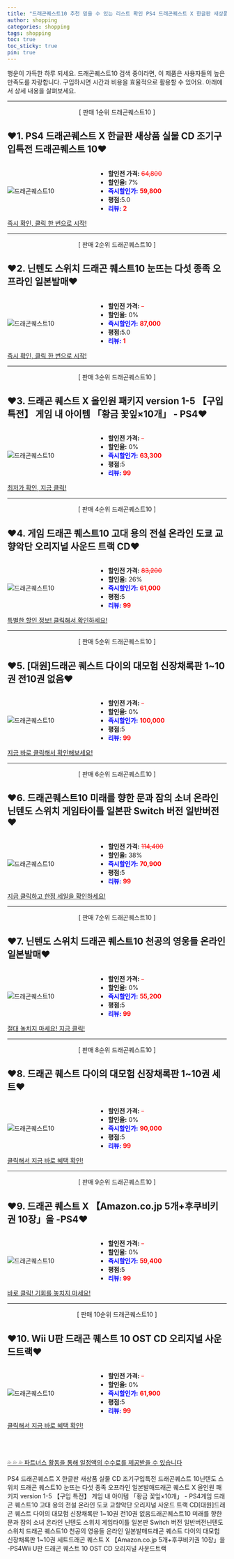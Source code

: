 ```yaml
---
title: "드래곤퀘스트10 추천 믿을 수 있는 리스트 확인 PS4 드래곤퀘스트 X 한글판 새상품"
author: shopping
categories: shopping
tags: shopping
toc: true
toc_sticky: true
pin: true
---
```

행운이 가득한 하루 되세요. 드래곤퀘스트10 검색 중이라면, 이 제품은 사용자들의 높은 만족도를 자랑합니다. 구입하시면 시간과 비용을 효율적으로 활용할 수 있어요. 아래에서 상세 내용을 살펴보세요.

---
<p class="toplist" style="margin: 0 auto; display: block; width: fit-content;">[ 판매 1순위 드래곤퀘스트10 ]</p>

<h2><strong>❤️1. PS4 드래곤퀘스트 X 한글판 새상품 실물 CD 조기구입특전 드래곤퀘스트 10❤️</strong></h2>

<div style="display: flex; align-items: center;">
    <div style="flex: 0.4;">
        <img src="https://thumbnail7.coupangcdn.com/thumbnails/remote/230x230ex/image/vendor_inventory/d82c/31c252b4d9ef18e91b09f5957060a7938bdbceb223179b220d3ed7a49e12.png" alt="드래곤퀘스트10" style="max-width: 100%;">
    </div>
    <div style="flex: 0.6; margin-left: 10px;">
        <ul>
            <li><strong>할인전 가격:</strong> <del style="color: red;">64,800</del></li>
            <li><strong>할인율:</strong> 7%</li>
            <li><span style='color:blue'><strong>즉시할인가:</strong></span> <span style='color:red'><strong>59,800</strong></span></li>
            <li><strong>평점:</strong>5.0</li>
            <li><span style='color:blue'><strong>리뷰:</strong></span> <span style='color:red'><strong>2</strong></span></li>
        </ul>
    </div>
</div>
<div class="center">
    <a href="https://William4Davisa.github.io?lptag=AF9450613&subid=githubio&pageKey=8104747271&traceid=V0-153&itemId=22935570783&vendorItemId=90116218691" class="myButton">
        즉시 확인, 클릭 한 번으로 시작!
    </a>
</div>


---
<p class="toplist" style="margin: 0 auto; display: block; width: fit-content;">[ 판매 2순위 드래곤퀘스트10 ]</p>

<h2><strong>❤️2. 닌텐도 스위치 드래곤 퀘스트10 눈뜨는 다섯 종족 오프라인 일본발매❤️</strong></h2>

<div style="display: flex; align-items: center;">
    <div style="flex: 0.4;">
        <img src="https://thumbnail8.coupangcdn.com/thumbnails/remote/230x230ex/image/vendor_inventory/7421/1a2de11aff3fd8e34da6c3a81a9274d976a314ea83052212ab2d72d185f8.jpg" alt="드래곤퀘스트10" style="max-width: 100%;">
    </div>
    <div style="flex: 0.6; margin-left: 10px;">
        <ul>
            <li><strong>할인전 가격:</strong> <del style="color: red;">-</del></li>
            <li><strong>할인율:</strong> 0%</li>
            <li><span style='color:blue'><strong>즉시할인가:</strong></span> <span style='color:red'><strong>87,000</strong></span></li>
            <li><strong>평점:</strong>5.0</li>
            <li><span style='color:blue'><strong>리뷰:</strong></span> <span style='color:red'><strong>1</strong></span></li>
        </ul>
    </div>
</div>
<div class="center">
    <a href="https://William4Davisa.github.io?lptag=AF9450613&subid=githubio&pageKey=7084831107&traceid=V0-153&itemId=17638446936&vendorItemId=84804090309" class="myButton">
        즉시 확인, 클릭 한 번으로 시작!
    </a>
</div>


---
<p class="toplist" style="margin: 0 auto; display: block; width: fit-content;">[ 판매 3순위 드래곤퀘스트10 ]</p>

<h2><strong>❤️3. 드래곤 퀘스트 X 올인원 패키지 version 1-5 【구입 특전】 게임 내 아이템 「황금 꽃잎×10개」 - PS4❤️</strong></h2>

<div style="display: flex; align-items: center;">
    <div style="flex: 0.4;">
        <img src="https://thumbnail10.coupangcdn.com/thumbnails/remote/230x230ex/image/vendor_inventory/e117/d75cf76c2da2c3aedf9aea6bf12fb35f76054d0e74afc4d47e9db8333a79.jpg" alt="드래곤퀘스트10" style="max-width: 100%;">
    </div>
    <div style="flex: 0.6; margin-left: 10px;">
        <ul>
            <li><strong>할인전 가격:</strong> <del style="color: red;">-</del></li>
            <li><strong>할인율:</strong> 0%</li>
            <li><span style='color:blue'><strong>즉시할인가:</strong></span> <span style='color:red'><strong>63,300</strong></span></li>
            <li><strong>평점:</strong>5</li>
            <li><span style='color:blue'><strong>리뷰:</strong></span> <span style='color:red'><strong>99</strong></span></li>
        </ul>
    </div>
</div>
<div class="center">
    <a href="https://William4Davisa.github.io?lptag=AF9450613&subid=githubio&pageKey=8246091915&traceid=V0-153&itemId=23733887270&vendorItemId=90758640963" class="myButton">
        최저가 확인, 지금 클릭!
    </a>
</div>


---
<p class="toplist" style="margin: 0 auto; display: block; width: fit-content;">[ 판매 4순위 드래곤퀘스트10 ]</p>

<h2><strong>❤️4. 게임 드래곤 퀘스트10 고대 용의 전설 온라인 도쿄 교향악단 오리지널 사운드 트랙 CD❤️</strong></h2>

<div style="display: flex; align-items: center;">
    <div style="flex: 0.4;">
        <img src="https://thumbnail7.coupangcdn.com/thumbnails/remote/230x230ex/image/vendor_inventory/6132/62315d03082950af84b006a38d5c5db688bed571f96db7ccf7c59d201a71.jpg" alt="드래곤퀘스트10" style="max-width: 100%;">
    </div>
    <div style="flex: 0.6; margin-left: 10px;">
        <ul>
            <li><strong>할인전 가격:</strong> <del style="color: red;">83,200</del></li>
            <li><strong>할인율:</strong> 26%</li>
            <li><span style='color:blue'><strong>즉시할인가:</strong></span> <span style='color:red'><strong>61,000</strong></span></li>
            <li><strong>평점:</strong>5</li>
            <li><span style='color:blue'><strong>리뷰:</strong></span> <span style='color:red'><strong>99</strong></span></li>
        </ul>
    </div>
</div>
<div class="center">
    <a href="https://William4Davisa.github.io?lptag=AF9450613&subid=githubio&pageKey=7290113522&traceid=V0-153&itemId=18630754430&vendorItemId=85766053173" class="myButton">
        특별한 할인 정보! 클릭해서 확인하세요!
    </a>
</div>


---
<p class="toplist" style="margin: 0 auto; display: block; width: fit-content;">[ 판매 5순위 드래곤퀘스트10 ]</p>

<h2><strong>❤️5. [대원]드래곤 퀘스트 다이의 대모험 신장채록판 1~10권 전10권 없음❤️</strong></h2>

<div style="display: flex; align-items: center;">
    <div style="flex: 0.4;">
        <img src="https://thumbnail10.coupangcdn.com/thumbnails/remote/230x230ex/image/vendor_inventory/ba50/507524e7748e6eba1e7cd8ded3e2da9138830988444af20e1be6cf8c3460.jpg" alt="드래곤퀘스트10" style="max-width: 100%;">
    </div>
    <div style="flex: 0.6; margin-left: 10px;">
        <ul>
            <li><strong>할인전 가격:</strong> <del style="color: red;">-</del></li>
            <li><strong>할인율:</strong> 0%</li>
            <li><span style='color:blue'><strong>즉시할인가:</strong></span> <span style='color:red'><strong>100,000</strong></span></li>
            <li><strong>평점:</strong>5</li>
            <li><span style='color:blue'><strong>리뷰:</strong></span> <span style='color:red'><strong>99</strong></span></li>
        </ul>
    </div>
</div>
<div class="center">
    <a href="https://William4Davisa.github.io?lptag=AF9450613&subid=githubio&pageKey=5821458497&traceid=V0-153&itemId=10048099456&vendorItemId=77331005855" class="myButton">
        지금 바로 클릭해서 확인해보세요!
    </a>
</div>


---
<p class="toplist" style="margin: 0 auto; display: block; width: fit-content;">[ 판매 6순위 드래곤퀘스트10 ]</p>

<h2><strong>❤️6. 드래곤퀘스트10 미래를 향한 문과 잠의 소녀 온라인 닌텐도 스위치 게임타이틀 일본판 Switch 버전 일반버전❤️</strong></h2>

<div style="display: flex; align-items: center;">
    <div style="flex: 0.4;">
        <img src="https://thumbnail9.coupangcdn.com/thumbnails/remote/230x230ex/image/vendor_inventory/4aa3/06772af21973cc0882207fe21d495a707af1eca7af89ac76eecc7c595561.jpg" alt="드래곤퀘스트10" style="max-width: 100%;">
    </div>
    <div style="flex: 0.6; margin-left: 10px;">
        <ul>
            <li><strong>할인전 가격:</strong> <del style="color: red;">114,400</del></li>
            <li><strong>할인율:</strong> 38%</li>
            <li><span style='color:blue'><strong>즉시할인가:</strong></span> <span style='color:red'><strong>70,900</strong></span></li>
            <li><strong>평점:</strong>5</li>
            <li><span style='color:blue'><strong>리뷰:</strong></span> <span style='color:red'><strong>99</strong></span></li>
        </ul>
    </div>
</div>
<div class="center">
    <a href="https://William4Davisa.github.io?lptag=AF9450613&subid=githubio&pageKey=8118495393&traceid=V0-153&itemId=23019780708&vendorItemId=90053569685" class="myButton">
        지금 클릭하고 한정 세일을 확인하세요!
    </a>
</div>


---
<p class="toplist" style="margin: 0 auto; display: block; width: fit-content;">[ 판매 7순위 드래곤퀘스트10 ]</p>

<h2><strong>❤️7. 닌텐도 스위치 드래곤 퀘스트10 천공의 영웅들 온라인 일본발매❤️</strong></h2>

<div style="display: flex; align-items: center;">
    <div style="flex: 0.4;">
        <img src="https://thumbnail10.coupangcdn.com/thumbnails/remote/230x230ex/image/vendor_inventory/373d/449453ec10cc1abb91d2dd97f469650eeb9bc8d9610a179ff4080e75ba31.jpg" alt="드래곤퀘스트10" style="max-width: 100%;">
    </div>
    <div style="flex: 0.6; margin-left: 10px;">
        <ul>
            <li><strong>할인전 가격:</strong> <del style="color: red;">-</del></li>
            <li><strong>할인율:</strong> 0%</li>
            <li><span style='color:blue'><strong>즉시할인가:</strong></span> <span style='color:red'><strong>55,200</strong></span></li>
            <li><strong>평점:</strong>5</li>
            <li><span style='color:blue'><strong>리뷰:</strong></span> <span style='color:red'><strong>99</strong></span></li>
        </ul>
    </div>
</div>
<div class="center">
    <a href="https://William4Davisa.github.io?lptag=AF9450613&subid=githubio&pageKey=7084826189&traceid=V0-153&itemId=17638424028&vendorItemId=84804068092" class="myButton">
        절대 놓치지 마세요! 지금 클릭!
    </a>
</div>


---
<p class="toplist" style="margin: 0 auto; display: block; width: fit-content;">[ 판매 8순위 드래곤퀘스트10 ]</p>

<h2><strong>❤️8. 드래곤 퀘스트 다이의 대모험 신장채록판 1~10권 세트❤️</strong></h2>

<div style="display: flex; align-items: center;">
    <div style="flex: 0.4;">
        <img src="https://thumbnail7.coupangcdn.com/thumbnails/remote/230x230ex/image/vendor_inventory/3bc1/ae52ebd57f91dd2cdd7fd74b2e6373a11b4abef5f9fa371bab29f7dc5211.jpeg" alt="드래곤퀘스트10" style="max-width: 100%;">
    </div>
    <div style="flex: 0.6; margin-left: 10px;">
        <ul>
            <li><strong>할인전 가격:</strong> <del style="color: red;">-</del></li>
            <li><strong>할인율:</strong> 0%</li>
            <li><span style='color:blue'><strong>즉시할인가:</strong></span> <span style='color:red'><strong>90,000</strong></span></li>
            <li><strong>평점:</strong>5</li>
            <li><span style='color:blue'><strong>리뷰:</strong></span> <span style='color:red'><strong>99</strong></span></li>
        </ul>
    </div>
</div>
<div class="center">
    <a href="https://William4Davisa.github.io?lptag=AF9450613&subid=githubio&pageKey=6654180605&traceid=V0-153&itemId=15256481580&vendorItemId=86117489746" class="myButton">
        클릭해서 지금 바로 혜택 확인!
    </a>
</div>


---
<p class="toplist" style="margin: 0 auto; display: block; width: fit-content;">[ 판매 9순위 드래곤퀘스트10 ]</p>

<h2><strong>❤️9. 드래곤 퀘스트 X 【Amazon.co.jp 5개+후쿠비키권 10장」을 -PS4❤️</strong></h2>

<div style="display: flex; align-items: center;">
    <div style="flex: 0.4;">
        <img src="https://thumbnail7.coupangcdn.com/thumbnails/remote/230x230ex/image/vendor_inventory/ab81/57031630953a1c782156c0ccce336c72543eac1fb380b9539ea7da7db531.jpg" alt="드래곤퀘스트10" style="max-width: 100%;">
    </div>
    <div style="flex: 0.6; margin-left: 10px;">
        <ul>
            <li><strong>할인전 가격:</strong> <del style="color: red;">-</del></li>
            <li><strong>할인율:</strong> 0%</li>
            <li><span style='color:blue'><strong>즉시할인가:</strong></span> <span style='color:red'><strong>59,400</strong></span></li>
            <li><strong>평점:</strong>5</li>
            <li><span style='color:blue'><strong>리뷰:</strong></span> <span style='color:red'><strong>99</strong></span></li>
        </ul>
    </div>
</div>
<div class="center">
    <a href="https://William4Davisa.github.io?lptag=AF9450613&subid=githubio&pageKey=8125982464&traceid=V0-153&itemId=23065811654&vendorItemId=90099402219" class="myButton">
        바로 클릭! 기회를 놓치지 마세요!
    </a>
</div>


---
<p class="toplist" style="margin: 0 auto; display: block; width: fit-content;">[ 판매 10순위 드래곤퀘스트10 ]</p>

<h2><strong>❤️10. Wii U판 드래곤 퀘스트 10 OST CD 오리지널 사운드트랙❤️</strong></h2>

<div style="display: flex; align-items: center;">
    <div style="flex: 0.4;">
        <img src="https://thumbnail9.coupangcdn.com/thumbnails/remote/230x230ex/image/vendor_inventory/c37f/27cc9656451b8bc3c377244631bae145120d6815678bd848bdb214e3c506.jpg" alt="드래곤퀘스트10" style="max-width: 100%;">
    </div>
    <div style="flex: 0.6; margin-left: 10px;">
        <ul>
            <li><strong>할인전 가격:</strong> <del style="color: red;">-</del></li>
            <li><strong>할인율:</strong> 0%</li>
            <li><span style='color:blue'><strong>즉시할인가:</strong></span> <span style='color:red'><strong>61,900</strong></span></li>
            <li><strong>평점:</strong>5</li>
            <li><span style='color:blue'><strong>리뷰:</strong></span> <span style='color:red'><strong>99</strong></span></li>
        </ul>
    </div>
</div>
<div class="center">
    <a href="https://William4Davisa.github.io?lptag=AF9450613&subid=githubio&pageKey=7059495273&traceid=V0-153&itemId=17499786895&vendorItemId=84667121254" class="myButton">
        클릭해서 지금 바로 혜택 확인!
    </a>
</div>

<br><br><br>[💦 💦 💦 파트너스 활동을 통해 일정액의 수수료를 제공받을 수 있습니다](https://link.coupang.com/a/bcpT2c)<br><br>PS4 드래곤퀘스트 X 한글판 새상품 실물 CD 조기구입특전 드래곤퀘스트 10닌텐도 스위치 드래곤 퀘스트10 눈뜨는 다섯 종족 오프라인 일본발매드래곤 퀘스트 X 올인원 패키지 version 1-5 【구입 특전】 게임 내 아이템 「황금 꽃잎×10개」 - PS4게임 드래곤 퀘스트10 고대 용의 전설 온라인 도쿄 교향악단 오리지널 사운드 트랙 CD[대원]드래곤 퀘스트 다이의 대모험 신장채록판 1~10권 전10권 없음드래곤퀘스트10 미래를 향한 문과 잠의 소녀 온라인 닌텐도 스위치 게임타이틀 일본판 Switch 버전 일반버전닌텐도 스위치 드래곤 퀘스트10 천공의 영웅들 온라인 일본발매드래곤 퀘스트 다이의 대모험 신장채록판 1~10권 세트드래곤 퀘스트 X 【Amazon.co.jp 5개+후쿠비키권 10장」을 -PS4Wii U판 드래곤 퀘스트 10 OST CD 오리지널 사운드트랙